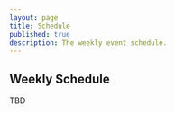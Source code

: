 ```yaml
---
layout: page
title: Schedule
published: true
description: The weekly event schedule.
---
```


## Weekly Schedule
TBD

